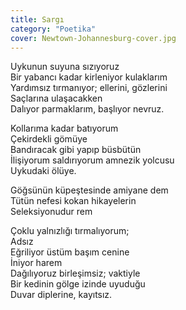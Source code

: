 ```yaml
---
title: Sargı
category: "Poetika"
cover: Newtown-Johannesburg-cover.jpg
---
```


Uykunun suyuna sızıyoruz<br/>
Bir yabancı kadar kirleniyor kulaklarım<br/>
Yardımsız tırmanıyor; ellerini, gözlerini<br/>
Saçlarına ulaşacakken<br/>
Dalıyor parmaklarım, başlıyor nevruz.<br/>

Kollarıma kadar batıyorum<br/>
Çekirdekli gömüye<br/>
Bandıracak gibi yapıp büsbütün<br/>
İlişiyorum saldırıyorum amnezik yolcusu<br/>
Uykudaki ölüye.<br/>

Göğsünün küpeştesinde amiyane dem<br/>
Tütün nefesi kokan hikayelerin<br/>
Seleksiyonudur rem<br/>

Çoklu yalnızlığı tırmalıyorum;<br/>
Adsız<br/>
Eğriliyor üstüm başım cenine<br/>
İniyor harem<br/>
Dağılıyoruz birleşimsiz; vaktiyle<br/>
Bir kedinin gölge izinde uyuduğu<br/>
Duvar diplerine, kayıtsız. <br/>
